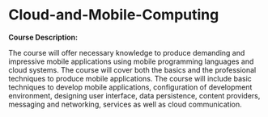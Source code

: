 <h1>Cloud-and-Mobile-Computing</h1>

<b>Course Description: </b><p>The course will offer necessary knowledge to produce demanding and impressive mobile applications using mobile programming languages and cloud systems. The course will cover both the basics and the professional techniques to produce mobile applications. The course will include basic techniques to develop mobile applications, configuration of development environment, designing user interface, data persistence, content providers, messaging and networking, services as well as cloud communication. </p>




